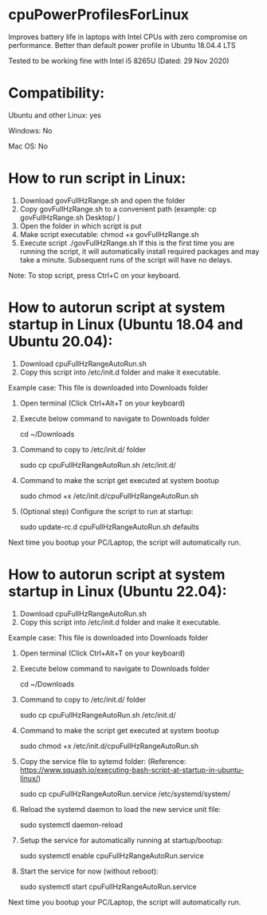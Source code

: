 # cpuPowerProfilesForLinux

Improves battery life in laptops with Intel CPUs with zero compromise on performance. Better than default power profile in Ubuntu 18.04.4 LTS

Tested to be working fine with Intel i5 8265U (Dated: 29 Nov 2020)

# Compatibility:
Ubuntu and other Linux: yes

Windows: No

Mac OS: No

# How to run script in Linux:
1) Download govFullHzRange.sh and open the folder
2) Copy govFullHzRange.sh to a convenient path (example: cp govFullHzRange.sh Desktop/ )
3) Open the folder in which script is put
4) Make script executable:
    chmod +x govFullHzRange.sh
5) Execute script
    ./govFullHzRange.sh
   If this is the first time you are running the script, it will automatically install required packages and may take a minute. Subsequent runs of the script will have no delays.

Note: To stop script, press Ctrl+C on your keyboard.

# How to autorun script at system startup in Linux (Ubuntu 18.04 and Ubuntu 20.04):
1) Download cpuFullHzRangeAutoRun.sh
2) Copy this script into /etc/init.d folder and make it executable.

Example case: This file is downloaded into Downloads folder
1) Open terminal (Click Ctrl+Alt+T on your keyboard)
2) Execute below command to navigate to Downloads folder

    cd ~/Downloads

3) Command to copy to /etc/init.d/ folder

    sudo cp cpuFullHzRangeAutoRun.sh /etc/init.d/

4) Command to make the script get executed at system bootup

    sudo chmod +x /etc/init.d/cpuFullHzRangeAutoRun.sh

5) (Optional step) Configure the script to run at startup:

    sudo update-rc.d cpuFullHzRangeAutoRun.sh defaults
    
Next time you bootup your PC/Laptop, the script will automatically run.

# How to autorun script at system startup in Linux (Ubuntu 22.04):
1) Download cpuFullHzRangeAutoRun.sh
2) Copy this script into /etc/init.d folder and make it executable.

Example case: This file is downloaded into Downloads folder
1) Open terminal (Click Ctrl+Alt+T on your keyboard)
2) Execute below command to navigate to Downloads folder

    cd ~/Downloads

3) Command to copy to /etc/init.d/ folder

    sudo cp cpuFullHzRangeAutoRun.sh /etc/init.d/

4) Command to make the script get executed at system bootup

    sudo chmod +x /etc/init.d/cpuFullHzRangeAutoRun.sh

5) Copy the service file to sytemd folder:
    (Reference: https://www.squash.io/executing-bash-script-at-startup-in-ubuntu-linux/)

    sudo cp cpuFullHzRangeAutoRun.service /etc/systemd/system/

6) Reload the systemd daemon to load the new service unit file:

    sudo systemctl daemon-reload

7) Setup the service for automatically running at startup/bootup:

    sudo systemctl enable cpuFullHzRangeAutoRun.service 

8) Start the service for now (without reboot):

    sudo systemctl start cpuFullHzRangeAutoRun.service 
    
Next time you bootup your PC/Laptop, the script will automatically run.
